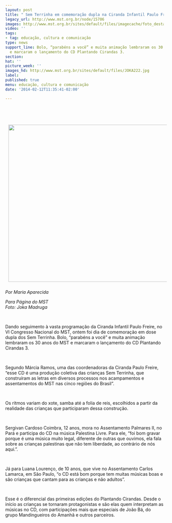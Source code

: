 ```yaml
---
layout: post
title: " Sem Terrinha em comemoração dupla na Ciranda Infantil Paulo Freire"
legacy_url: http://www.mst.org.br/node/15706
images: http://www.mst.org.br/sites/default/files/imagecache/foto_destaque/JOKA222.jpg
video: ''
tags:
- tag: educação, cultura e comunicação
type: news
support_line: Bolo, “parabéns a você” e muita animação lembraram os 30 anos do MST
  e marcaram o lançamento do CD Plantando Cirandas 3.
section: 
hat: ''
picture_week: ''
images_hd: http://www.mst.org.br/sites/default/files/JOKA222.jpg
label: 
published: true
menu: educação, cultura e comunicação
date: '2014-02-12T11:35:41-02:00'

---
```

<p class="western" style="margin-bottom: 0cm;"><em><br><br><br></em><img style="vertical-align: middle; margin: 10px;" src="http://www.mst.org.br/sites/default/files/JOKA1637.jpg" alt="" width="600" height="500"></p> <p class="western" style="margin-bottom: 0cm;"><em style="text-align: justify;">P</em><em style="text-align: justify;">or Maria Aparecida</em></p><p class="western" style="margin-bottom: 0cm;"><em style="text-align: justify;">Para Página do MST&nbsp;<br>Foto: Joka Madruga</em></p><p class="western" style="margin-bottom: 0cm;">&nbsp;</p><p class="western" style="margin-bottom: 0cm;">Dando seguimento à vasta programação da Ciranda Infantil Paulo Freire, no VI Congresso Nacional do MST, ontem foi dia de comemoração em dose dupla dos Sem Terrinha. Bolo, “parabéns a você” e muita animação lembraram os 30 anos do MST e marcaram o lançamento do CD Plantando Cirandas 3.</p> <p class="western" style="margin-bottom: 0cm;">&nbsp;</p> <p class="western" style="margin-bottom: 0cm;">Segundo Márcia Ramos, uma das coordenadoras da Ciranda Paulo Freire, “esse CD é uma produção coletiva das crianças Sem Terrinha, que construíram as letras em diversos processos nos acampamentos e assentamentos do MST nas cinco regiões do Brasil”.</p> <p class="western" style="margin-bottom: 0cm;">&nbsp;</p> <p class="western" style="margin-bottom: 0cm;">Os ritmos variam do xote, samba até a folia de reis, escolhidos a partir da realidade das crianças que participaram dessa construção.</p> <p class="western" style="margin-bottom: 0cm;">&nbsp;</p> <p class="western" style="margin-bottom: 0cm;">Sergivan Cardoso Coimbra, 12 anos, mora no Assentamento Palmares II, no Pará e participa do CD na música Palestina Livre. Para ele, “foi bom gravar porque é uma música muito legal, diferente de outras que ouvimos, ela fala sobre as crianças palestinas que não tem liberdade, ao contrário de nós aqui.”.</p> <p class="western" style="margin-bottom: 0cm;">&nbsp;</p> <p class="western" style="margin-bottom: 0cm;">Já para Luana Lourenço, de 10 anos, que vive no Assentamento Carlos Lamarca, em São Paulo, “o CD está bom porque tem muitas músicas boas e são crianças que cantam para as crianças e não adultos”.</p> <p class="western" style="margin-bottom: 0cm;">&nbsp;</p> <p class="western" style="margin-bottom: 0cm;">Esse é o diferencial das primeiras edições do Plantando Cirandas. Desde o início as crianças se tornaram protagonistas e são elas quem interpretam as músicas no CD, com participações mais que especiais de João Bá, do grupo Mandingueiros do Amanhã e outros parceiros.</p>
